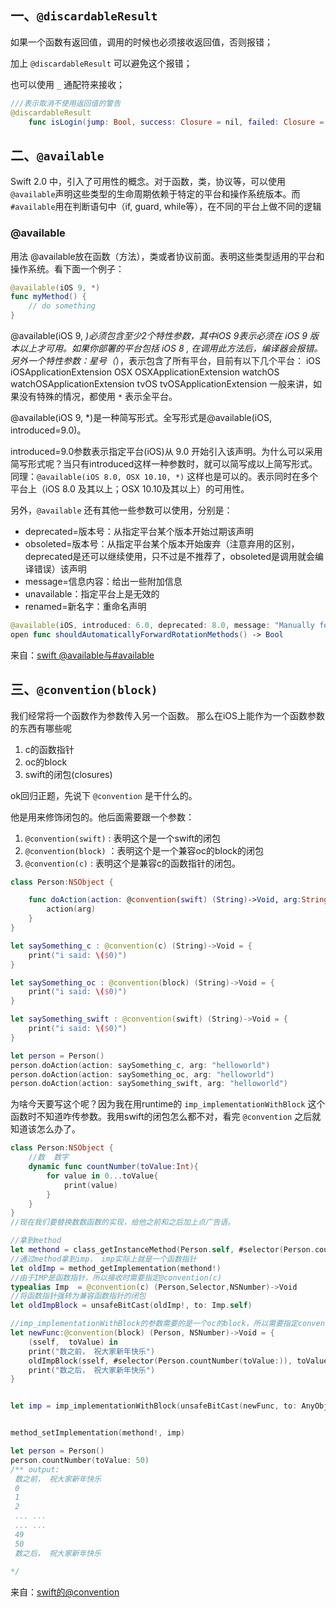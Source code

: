 ## 一、`@discardableResult`

如果一个函数有返回值，调用的时候也必须接收返回值，否则报错；

加上 `@discardableResult` 可以避免这个报错；

也可以使用 `_` 通配符来接收；

```swift
///表示取消不使用返回值的警告
@discardableResult
    func isLogin(jump: Bool, success: Closure = nil, failed: Closure = nil) -> Bool
```



## 二、`@available`

Swift 2.0 中，引入了可用性的概念。对于函数，类，协议等，可以使用`@available`声明这些类型的生命周期依赖于特定的平台和操作系统版本。而`#available`用在判断语句中（if, guard, while等），在不同的平台上做不同的逻辑

### @available

用法
 @available放在函数（方法），类或者协议前面。表明这些类型适用的平台和操作系统。看下面一个例子：

```swift
@available(iOS 9, *)
func myMethod() {
    // do something
}
```

@available(iOS 9, *)必须包含至少2个特性参数，其中iOS 9表示必须在 iOS 9 版本以上才可用。如果你部署的平台包括 iOS 8 , 在调用此方法后，编译器会报错。
 另外一个特性参数：星号（*），表示包含了所有平台，目前有以下几个平台：
 iOS
 iOSApplicationExtension
 OSX
 OSXApplicationExtension
 watchOS
 watchOSApplicationExtension
 tvOS
 tvOSApplicationExtension
 一般来讲，如果没有特殊的情况，都使用 `*` 表示全平台。

 @available(iOS 9, *)是一种简写形式。全写形式是@available(iOS,  introduced=9.0)。

introduced=9.0参数表示指定平台(iOS)从 9.0  开始引入该声明。为什么可以采用简写形式呢？当只有introduced这样一种参数时，就可以简写成以上简写形式。同理：`@available(iOS 8.0, OSX 10.10, *)` 这样也是可以的。表示同时在多个平台上（iOS 8.0 及其以上；OSX 10.10及其以上）的可用性。

 另外，`@available` 还有其他一些参数可以使用，分别是：

- deprecated=版本号：从指定平台某个版本开始过期该声明
- obsoleted=版本号：从指定平台某个版本开始废弃（注意弃用的区别，deprecated是还可以继续使用，只不过是不推荐了，obsoleted是调用就会编译错误）该声明
- message=信息内容：给出一些附加信息
- unavailable：指定平台上是无效的
- renamed=新名字：重命名声明

```swift
@available(iOS, introduced: 6.0, deprecated: 8.0, message: "Manually forward viewWillTransitionToSize:withTransitionCoordinator: if necessary")
open func shouldAutomaticallyForwardRotationMethods() -> Bool
```



来自：[swift @available与#available](https://www.jianshu.com/p/fb9b0d91482f)



## 三、`@convention(block)`



我们经常将一个函数作为参数传入另一个函数。
 那么在iOS上能作为一个函数参数的东西有哪些呢

1. c的函数指针
2. oc的block
3. swift的闭包(closures)

ok回归正题，先说下 `@convention` 是干什么的。

他是用来修饰闭包的。他后面需要跟一个参数：

1. `@convention(swift)`  : 表明这个是一个swift的闭包
2. `@convention(block)` ：表明这个是一个兼容oc的block的闭包
3. `@convention(c)`   : 表明这个是兼容c的函数指针的闭包。



```swift
class Person:NSObject {

    func doAction(action: @convention(swift) (String)->Void, arg:String){
        action(arg)
    }
}

let saySomething_c : @convention(c) (String)->Void = {
    print("i said: \($0)")
}

let saySomething_oc : @convention(block) (String)->Void = {
    print("i said: \($0)")
}

let saySomething_swift : @convention(swift) (String)->Void = {
    print("i said: \($0)")
}

let person = Person()
person.doAction(action: saySomething_c, arg: "helloworld")
person.doAction(action: saySomething_oc, arg: "helloworld")
person.doAction(action: saySomething_swift, arg: "helloworld")
```



为啥今天要写这个呢？因为我在用runtime的 `imp_implementationWithBlock` 这个函数时不知道咋传参数。我用swift的闭包怎么都不对，看完 `@convention` 之后就知道该怎么办了。

```swift
class Person:NSObject {
    //数  数字 
    dynamic func countNumber(toValue:Int){
        for value in 0...toValue{
            print(value)
        }
    }
}
//现在我们要替换数数函数的实现，给他之前和之后加上点广告语。

//拿到method
let methond = class_getInstanceMethod(Person.self, #selector(Person.countNumber(toValue:)))
//通过method拿到imp， imp实际上就是一个函数指针
let oldImp = method_getImplementation(methond!)
//由于IMP是函数指针，所以接收时需要指定@convention(c)
typealias Imp  = @convention(c) (Person,Selector,NSNumber)->Void
//将函数指针强转为兼容函数指针的闭包
let oldImpBlock = unsafeBitCast(oldImp!, to: Imp.self)

//imp_implementationWithBlock的参数需要的是一个oc的block，所以需要指定convention(block)
let newFunc:@convention(block) (Person, NSNumber)->Void = {
    (sself,  toValue) in
    print("数之前， 祝大家新年快乐")
    oldImpBlock(sself, #selector(Person.countNumber(toValue:)), toValue)
    print("数之后， 祝大家新年快乐")
}


let imp = imp_implementationWithBlock(unsafeBitCast(newFunc, to: AnyObject.self))


method_setImplementation(methond!, imp)

let person = Person()
person.countNumber(toValue: 50)
/** output:
 数之前， 祝大家新年快乐
 0
 1
 2
 ... ...
 ... ...
 49
 50
 数之后， 祝大家新年快乐
 
*/
```



来自：[swift的@convention](https://www.jianshu.com/p/f4dd6397ae86)